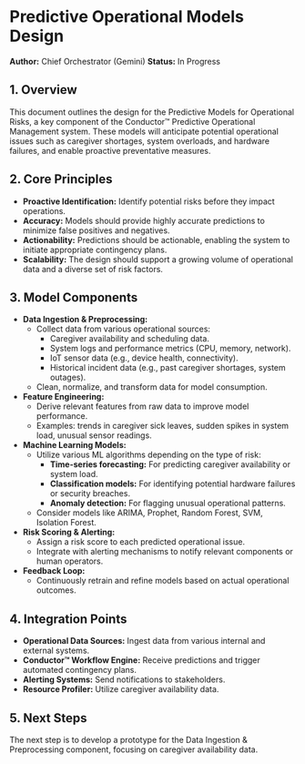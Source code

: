 # Predictive Operational Models Design

**Author:** Chief Orchestrator (Gemini)
**Status:** In Progress

## 1. Overview

This document outlines the design for the Predictive Models for Operational Risks, a key component of the Conductor™ Predictive Operational Management system. These models will anticipate potential operational issues such as caregiver shortages, system overloads, and hardware failures, and enable proactive preventative measures.

## 2. Core Principles

*   **Proactive Identification:** Identify potential risks before they impact operations.
*   **Accuracy:** Models should provide highly accurate predictions to minimize false positives and negatives.
*   **Actionability:** Predictions should be actionable, enabling the system to initiate appropriate contingency plans.
*   **Scalability:** The design should support a growing volume of operational data and a diverse set of risk factors.

## 3. Model Components

*   **Data Ingestion & Preprocessing:**
    *   Collect data from various operational sources:
        *   Caregiver availability and scheduling data.
        *   System logs and performance metrics (CPU, memory, network).
        *   IoT sensor data (e.g., device health, connectivity).
        *   Historical incident data (e.g., past caregiver shortages, system outages).
    *   Clean, normalize, and transform data for model consumption.
*   **Feature Engineering:**
    *   Derive relevant features from raw data to improve model performance.
    *   Examples: trends in caregiver sick leaves, sudden spikes in system load, unusual sensor readings.
*   **Machine Learning Models:**
    *   Utilize various ML algorithms depending on the type of risk:
        *   **Time-series forecasting:** For predicting caregiver availability or system load.
        *   **Classification models:** For identifying potential hardware failures or security breaches.
        *   **Anomaly detection:** For flagging unusual operational patterns.
    *   Consider models like ARIMA, Prophet, Random Forest, SVM, Isolation Forest.
*   **Risk Scoring & Alerting:**
    *   Assign a risk score to each predicted operational issue.
    *   Integrate with alerting mechanisms to notify relevant components or human operators.
*   **Feedback Loop:**
    *   Continuously retrain and refine models based on actual operational outcomes.

## 4. Integration Points

*   **Operational Data Sources:** Ingest data from various internal and external systems.
*   **Conductor™ Workflow Engine:** Receive predictions and trigger automated contingency plans.
*   **Alerting Systems:** Send notifications to stakeholders.
*   **Resource Profiler:** Utilize caregiver availability data.

## 5. Next Steps

The next step is to develop a prototype for the Data Ingestion & Preprocessing component, focusing on caregiver availability data.

